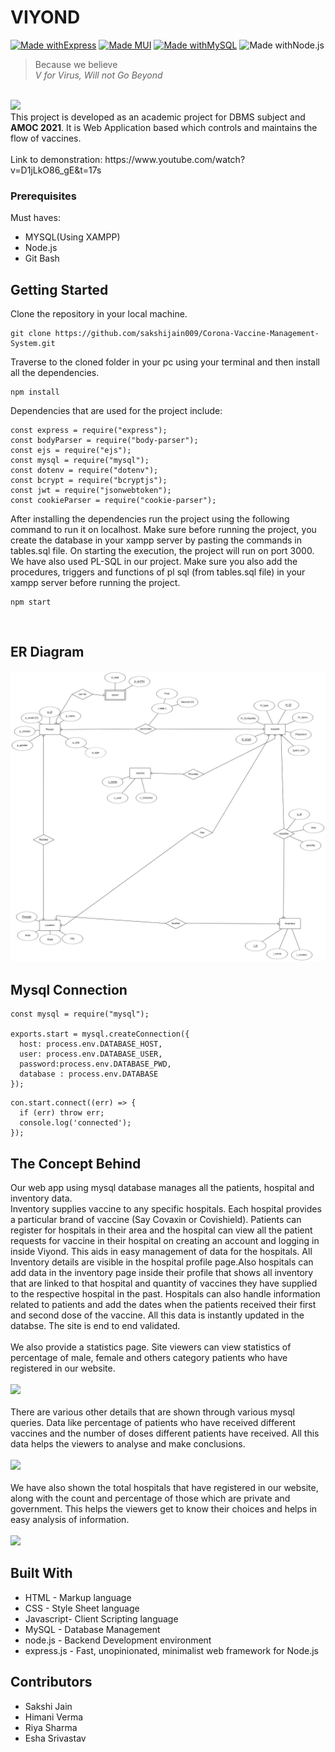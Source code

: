 # VIYOND 
 [![Made withExpress](https://img.shields.io/badge/Made%20with-Express-yellow?style=for-the-badge&logo=NodeJS)]() [![Made MUI](https://img.shields.io/badge/Made%20with-CSS-orange?style=for-the-badge&logo=css)]()  [![Made withMySQL](https://img.shields.io/badge/Made%20with-MySQL-blue?style=for-the-badge&logo=MySQL)]()  ![Made withNode.js](https://img.shields.io/badge/Made%20with-Node.js-green?style=for-the-badge&logo=node.js)
> Because we believe<br> _V for Virus, Will not Go Beyond_
<br>
<img src="refer/viyond.png"><br>
This project is developed as an academic project for DBMS subject and <b>AMOC 2021</b>. It is Web Application based which controls and maintains the flow of vaccines.<br>
<br>
Link to demonstration: https://www.youtube.com/watch?v=D1jLkO86_gE&t=17s

### Prerequisites
Must haves:
- MYSQL(Using XAMPP)
- Node.js
- Git Bash


## Getting Started
Clone the repository in your local machine.
```
git clone https://github.com/sakshijain009/Corona-Vaccine-Management-System.git
```

Traverse to the cloned folder in your pc using your terminal and then install all the dependencies.<br>
```
npm install 
```

Dependencies that are used for the project include:
<br>

```
const express = require("express");
const bodyParser = require("body-parser");
const ejs = require("ejs");
const mysql = require("mysql");
const dotenv = require("dotenv");
const bcrypt = require("bcryptjs");
const jwt = require("jsonwebtoken");
const cookieParser = require("cookie-parser");
```
After installing the dependencies run the project using the following command to run it on localhost. Make sure before running the project, you create the database in your xampp server by pasting the commands in tables.sql file. On starting the execution, the project will run on port 3000. We have also used PL-SQL in our project. Make sure you also add the procedures, triggers and functions of pl sql (from tables.sql file) in your xampp server before running the project.<br>
```
npm start
```
<br>


## ER Diagram
<img src="refer/er.png">
<br>

## Mysql Connection
```
const mysql = require("mysql");

exports.start = mysql.createConnection({ 
  host: process.env.DATABASE_HOST, 
  user: process.env.DATABASE_USER, 
  password:process.env.DATABASE_PWD,
  database : process.env.DATABASE
});
```
```
con.start.connect((err) => {
  if (err) throw err;
  console.log('connected');
});
```


## The Concept Behind
Our web app using mysql database manages all the patients, hospital and inventory data.<br>
Inventory supplies vaccine to any specific hospitals. Each hospital provides a particular brand of vaccine (Say Covaxin or Covishield). Patients can register for hospitals in their area and the hospital can view all the patient requests for vaccine in their hospital on creating an account and logging in inside Viyond. This aids in easy management of data for the hospitals. All Inventory details are visible in the hospital profile page.Also hospitals can add data in the inventory page inside their profile that shows all inventory that are linked to that hospital and quantity of vaccines they have supplied to the respective hospital in the past. Hospitals can also handle information related to patients and add the dates when the patients received their first and second dose of the vaccine. All this data is instantly updated in the databse. The site is end to end validated.<br><br>
We also provide a statistics page. Site viewers can view statistics of percentage of male, female and others category patients who have registered in our website. <br><br>
<img src="refer/gender.png">
<br><br>There are various other details that are shown through various mysql queries. Data like percentage of patients who have received different vaccines and the number of doses different patients have received. All this data helps the viewers to analyse and make conclusions.<br><br>
<img src="refer/details.png">
<br><br> We have also shown the total hospitals that have registered in our website, along with the count and percentage of those which are private and government. This helps the viewers get to know their choices and helps in easy analysis of information.<br><br>
<img src="refer/hospital.png">
<br>

## Built With
- HTML - Markup language
- CSS - Style Sheet language
- Javascript- Client Scripting language
- MySQL - Database Management
- node.js - Backend Development environment
- express.js - Fast, unopinionated, minimalist web framework for Node.js

## Contributors
- Sakshi Jain
- Himani Verma 
- Riya Sharma
- Esha Srivastav

